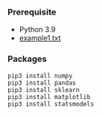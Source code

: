 ### Prerequisite
- Python 3.9
- [example1.txt](https://drive.google.com/drive/folders/1uKwS1VQAcSWc4tMSdCOzK5Efm3LfZHYR)

### Packages
```shell
pip3 install numpy
pip3 install pandas
pip3 install sklearn
pip3 install matplotlib
pip3 install statsmodels
```